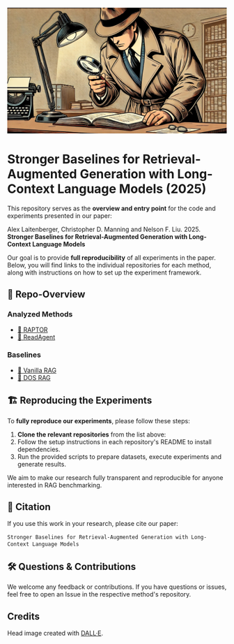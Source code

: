 ![head_image](./head_image.jpg)

# Stronger Baselines for Retrieval-Augmented Generation with Long-Context Language Models (2025)

This repository serves as the **overview and entry point** for the code and experiments presented in our paper:

Alex Laitenberger, Christopher D. Manning and Nelson F. Liu. 2025. **Stronger Baselines for Retrieval-Augmented Generation with Long-Context Language Models**

Our goal is to provide **full reproducibility** of all experiments in the paper. Below, you will find links to the individual repositories for each method, along with instructions on how to set up the experiment framework.

## 📌 Repo-Overview

### Analyzed Methods
- [🔗 RAPTOR](https://github.com/Lightnz/raptor-eval)
- [🔗 ReadAgent](https://github.com/Lightnz/read-agent-eval)

### Baselines
- [🔗 Vanilla RAG](https://github.com/Lightnz/vanilla-rag)
- [🔗 DOS RAG](https://github.com/Lightnz/dos-rag)


## 🏗️ Reproducing the Experiments

To **fully reproduce our experiments**, please follow these steps:

1. **Clone the relevant repositories** from the list above:
2. Follow the setup instructions in each repository's README to install dependencies.
3. Run the provided scripts to prepare datasets, execute experiments and generate results.

We aim to make our research fully transparent and reproducible for anyone interested in RAG benchmarking.

## 📜 Citation

If you use this work in your research, please cite our paper:

    Stronger Baselines for Retrieval-Augmented Generation with Long-Context Language Models

## 🛠️ Questions & Contributions

We welcome any feedback or contributions. If you have questions or issues, feel free to open an Issue in the respective method's repository.

## Credits

Head image created with [DALL·E](https://openai.com/dall-e).
